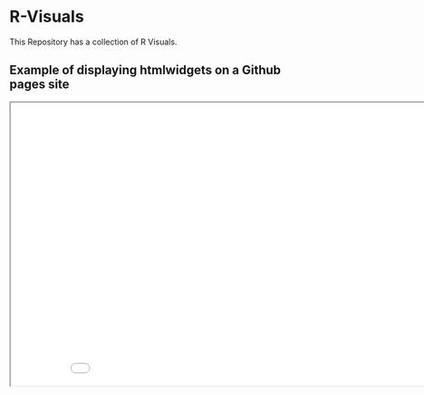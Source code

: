 # R-Visuals
This Repository has a collection of R Visuals. 
## Example of displaying htmlwidgets on a Github pages site

<iframe width="900" height="500" frameborder="2" scrolling="no" src="//plotly.com/~surajkannan/3.embed"></iframe>
